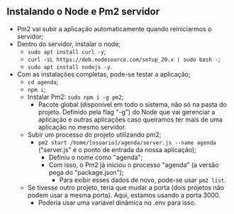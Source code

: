 ## Instalando o Node e Pm2 servidor

- Pm2 vai subir a aplicação automaticamente quando reiniciarmos o servidor;
- Dentro do servidor, instalar o node;
    - `sudo apt install curl -y`;
    - `curl -sL https://deb.nodesource.com/setup_20.x | sudo bash -`;
    - `sudo apt install nodejs -y`.
- Com as instalações completas, pode-se testar a aplicação;
    - `cd agenda`;
    - `npm i`;
    - Instalar Pm2: `sudo npm i -g pm2`;
        - Pacote global (disponível em todo o sistema, não só na pasta do projeto. Definido pela flag "-g") do Node que vai gerenciar a aplicação e outras aplicações caso queiramos ter mais de uma aplicação no mesmo servidor.
    - Subir um processo do projeto utilizando pm2;
        - `pm2 start /home/[usuario]/agenda/server.js --name agenda` ("server.js" é o ponto de entrada da nossa aplicação);
            - Definiu o nome como "agenda";
            - Com isso, o Pm2 já iniciou o processo "agenda" (a versão pega do "package.json");
                - Para exibir esses dados de novo, pode-se usar `pm2 list`.
    - Se tivesse outro projeto, teria que mudar a porta (dois projetos não podem usar a mesma porta). Aqui, estamos usando a porta 3000.
        - Poderia usar uma variável dinâmica no .env para isso.